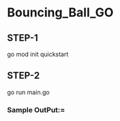 # Bouncing_Ball_GO

## STEP-1
go mod init quickstart

## STEP-2
go run main.go

### Sample OutPut:= 
